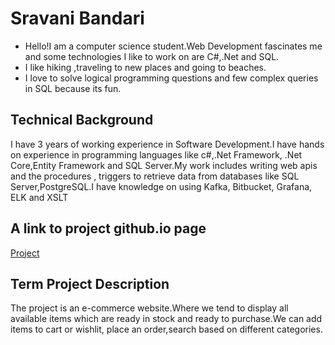 # Sravani Bandari
- Hello!I am a computer science student.Web Development fascinates me and some technologies I like to work on are C#,.Net and SQL.
- I like hiking ,traveling to new places and going to beaches.
- I love to solve logical programming questions and few complex queries in SQL because its fun.


## Technical Background
I have 3 years of working experience in Software Development.I have hands on experience in programming languages like c#,.Net Framework, .Net Core,Entity Framework and SQL Server.My work includes writing web apis and the procedures , triggers to retrieve data from databases like SQL Server,PostgreSQL.I have knowledge on using Kafka, Bitbucket, Grafana, ELK and XSLT

## A link to project github.io page
[Project](https://sravanibandari.github.io/GVSU-CIS641-Slytherin/)

## Term Project Description
The project is an e-commerce website.Where we tend to display all available items which are ready in stock and ready to purchase.We can add items to cart or wishlit, place an order,search based on different categories.